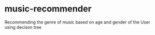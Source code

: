 # music-recommender
Recommending the genre of music based on age and gender of the User using decison tree 
